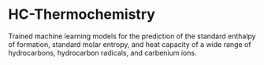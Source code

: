 # HC-Thermochemistry
Trained machine learning models for the prediction of the standard enthalpy of formation, standard molar entropy, and heat capacity of a wide range of hydrocarbons, hydrocarbon radicals, and carbenium ions. 
